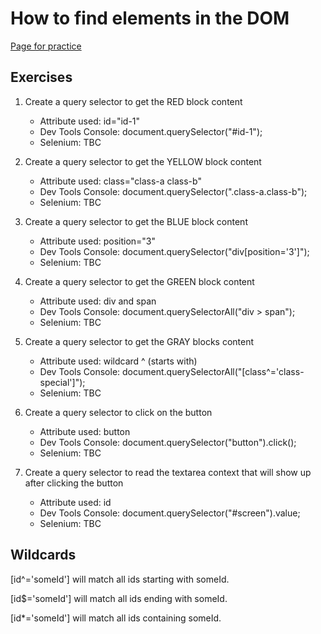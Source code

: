 
# How to find elements in the DOM

[Page for practice](https://raphael.moita.gitlab.io/query-selectors/page-1.html)

## Exercises
1. Create a query selector to get the RED block content

    * Attribute used: id="id-1"
    * Dev Tools Console: document.querySelector("#id-1");
    * Selenium: TBC

2. Create a query selector to get the YELLOW block content
    * Attribute used: class="class-a class-b"
    * Dev Tools Console: document.querySelector(".class-a.class-b");
    * Selenium: TBC
    
3. Create a query selector to get the BLUE block content
    * Attribute used: position="3"
    * Dev Tools Console: document.querySelector("div[position='3']");
    * Selenium: TBC
    
4. Create a query selector to get the GREEN block content
    * Attribute used: div and span
    * Dev Tools Console: document.querySelectorAll("div > span");
    * Selenium: TBC
    
5. Create a query selector to get the GRAY blocks content
    * Attribute used: wildcard ^ (starts with)
    * Dev Tools Console: document.querySelectorAll("[class^='class-special']");
    * Selenium: TBC
    
6. Create a query selector to click on the button
    * Attribute used: button
    * Dev Tools Console: document.querySelector("button").click();
    * Selenium: TBC
    
7. Create a query selector to read the textarea context that will show up after clicking the button
    * Attribute used: id
    * Dev Tools Console: document.querySelector("#screen").value;
    * Selenium: TBC

## Wildcards
[id^='someId'] will match all ids starting with someId.


[id$='someId'] will match all ids ending with someId.


[id*='someId'] will match all ids containing someId.
